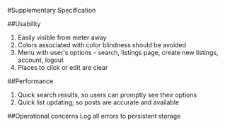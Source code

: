 #Supplementary Specification

##Usability
1. Easily visible from meter away
2. Colors associated with color blindness should be avoided
3. Menu with user's options - search, listings page, create new listings, account, logout
4. Places to click or edit are clear

##Performance
1. Quick search results, so users can promptly see their options
2. Quick list updating, so posts are accurate and available

##Operational concerns
Log all errors to persistent storage